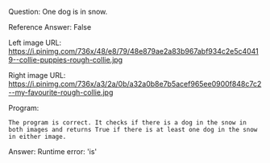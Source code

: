 Question: One dog is in snow.

Reference Answer: False

Left image URL: https://i.pinimg.com/736x/48/e8/79/48e879ae2a83b967abf934c2e5c40419--collie-puppies-rough-collie.jpg

Right image URL: https://i.pinimg.com/736x/a3/2a/0b/a32a0b8e7b5acef965ee0900f848c7c2--my-favourite-rough-collie.jpg

Program:

```
The program is correct. It checks if there is a dog in the snow in both images and returns True if there is at least one dog in the snow in either image.
```
Answer: Runtime error: 'is'

